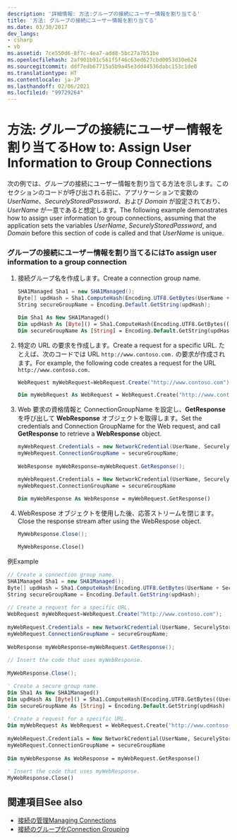 ```yaml
---
description: '詳細情報: 方法:グループの接続にユーザー情報を割り当てる'
title: '方法: グループの接続にユーザー情報を割り当てる'
ms.date: 03/30/2017
dev_langs:
- csharp
- vb
ms.assetid: 7ce550d6-8f7c-4ea7-add8-5bc27a7b51be
ms.openlocfilehash: 2af901b91c561f5f46c63ed627cbd0053d30e624
ms.sourcegitcommit: ddf7edb67715a5b9a45e3dd44536dabc153c1de0
ms.translationtype: HT
ms.contentlocale: ja-JP
ms.lasthandoff: 02/06/2021
ms.locfileid: "99729264"
---
```

# <a name="how-to-assign-user-information-to-group-connections"></a><span data-ttu-id="1971a-103">方法: グループの接続にユーザー情報を割り当てる</span><span class="sxs-lookup"><span data-stu-id="1971a-103">How to: Assign User Information to Group Connections</span></span>

 <span data-ttu-id="1971a-104">次の例では、グループの接続にユーザー情報を割り当てる方法を示します。このセクションのコードが呼び出される前に、アプリケーションで変数の *UserName*、*SecurelyStoredPassword*、および *Domain* が設定されており、*UserName* が一意であると想定します。</span><span class="sxs-lookup"><span data-stu-id="1971a-104">The following example demonstrates how to assign user information to group connections, assuming that the application sets the variables *UserName*, *SecurelyStoredPassword*, and *Domain* before this section of code is called and that *UserName* is unique.</span></span>  
  
### <a name="to-assign-user-information-to-a-group-connection"></a><span data-ttu-id="1971a-105">グループの接続にユーザー情報を割り当てるには</span><span class="sxs-lookup"><span data-stu-id="1971a-105">To assign user information to a group connection</span></span>  
  
1. <span data-ttu-id="1971a-106">接続グループ名を作成します。</span><span class="sxs-lookup"><span data-stu-id="1971a-106">Create a connection group name.</span></span>  
  
    ```csharp  
    SHA1Managed Sha1 = new SHA1Managed();  
    Byte[] updHash = Sha1.ComputeHash(Encoding.UTF8.GetBytes(UserName + SecurelyStoredPassword + Domain));  
    String secureGroupName = Encoding.Default.GetString(updHash);  
    ```  
  
    ```vb  
    Dim Sha1 As New SHA1Managed()  
    Dim updHash As [Byte]() = Sha1.ComputeHash(Encoding.UTF8.GetBytes((UserName + SecurelyStoredPassword + Domain)))  
    Dim secureGroupName As [String] = Encoding.Default.GetString(updHash)  
    ```  
  
2. <span data-ttu-id="1971a-107">特定の URL の要求を作成します。</span><span class="sxs-lookup"><span data-stu-id="1971a-107">Create a request for a specific URL.</span></span> <span data-ttu-id="1971a-108">たとえば、次のコードでは URL `http://www.contoso.com.` の要求が作成されます。</span><span class="sxs-lookup"><span data-stu-id="1971a-108">For example, the following code creates a request for the URL `http://www.contoso.com.`</span></span>  
  
    ```csharp  
    WebRequest myWebRequest=WebRequest.Create("http://www.contoso.com");  
    ```  
  
    ```vb  
    Dim myWebRequest As WebRequest = WebRequest.Create("http://www.contoso.com")  
    ```  
  
3. <span data-ttu-id="1971a-109">Web 要求の資格情報と ConnectionGroupName を設定し、**GetResponse** を呼び出して **WebResponse** オブジェクトを取得します。</span><span class="sxs-lookup"><span data-stu-id="1971a-109">Set the credentials and Connection GroupName for the Web request, and call **GetResponse** to retrieve a **WebResponse** object.</span></span>  
  
    ```csharp  
    myWebRequest.Credentials = new NetworkCredential(UserName, SecurelyStoredPassword, Domain);
    myWebRequest.ConnectionGroupName = secureGroupName;  
  
    WebResponse myWebResponse=myWebRequest.GetResponse();  
    ```  
  
    ```vb  
    myWebRequest.Credentials = New NetworkCredential(UserName, SecurelyStoredPassword, Domain)  
    myWebRequest.ConnectionGroupName = secureGroupName  
  
    Dim myWebResponse As WebResponse = myWebRequest.GetResponse()  
    ```  
  
4. <span data-ttu-id="1971a-110">WebRespose オブジェクトを使用した後、応答ストリームを閉じます。</span><span class="sxs-lookup"><span data-stu-id="1971a-110">Close the response stream after using the WebRespose object.</span></span>  
  
    ```csharp  
    MyWebResponse.Close();  
    ```  
  
    ```vb  
    MyWebResponse.Close()  
    ```  
  
 <span data-ttu-id="1971a-111">例</span><span class="sxs-lookup"><span data-stu-id="1971a-111">Example</span></span>  
  
```csharp  
// Create a connection group name.  
SHA1Managed Sha1 = new SHA1Managed();  
Byte[] updHash = Sha1.ComputeHash(Encoding.UTF8.GetBytes(UserName + SecurelyStoredPassword + Domain));  
String secureGroupName = Encoding.Default.GetString(updHash);  
  
// Create a request for a specific URL.  
WebRequest myWebRequest=WebRequest.Create("http://www.contoso.com");  
  
myWebRequest.Credentials = new NetworkCredential(UserName, SecurelyStoredPassword, Domain);
myWebRequest.ConnectionGroupName = secureGroupName;  
  
WebResponse myWebResponse=myWebRequest.GetResponse();  
  
// Insert the code that uses myWebResponse.  
  
MyWebResponse.Close();  
```  
  
```vb  
' Create a secure group name.  
Dim Sha1 As New SHA1Managed()  
Dim updHash As [Byte]() = Sha1.ComputeHash(Encoding.UTF8.GetBytes((UserName + SecurelyStoredPassword + Domain)))  
Dim secureGroupName As [String] = Encoding.Default.GetString(updHash)  
  
' Create a request for a specific URL.  
Dim myWebRequest As WebRequest = WebRequest.Create("http://www.contoso.com")  
  
myWebRequest.Credentials = New NetworkCredential(UserName, SecurelyStoredPassword, Domain)  
myWebRequest.ConnectionGroupName = secureGroupName  
  
Dim myWebResponse As WebResponse = myWebRequest.GetResponse()  
  
' Insert the code that uses myWebResponse.  
MyWebResponse.Close()  
```  
  
## <a name="see-also"></a><span data-ttu-id="1971a-112">関連項目</span><span class="sxs-lookup"><span data-stu-id="1971a-112">See also</span></span>

- [<span data-ttu-id="1971a-113">接続の管理</span><span class="sxs-lookup"><span data-stu-id="1971a-113">Managing Connections</span></span>](managing-connections.md)
- [<span data-ttu-id="1971a-114">接続のグループ化</span><span class="sxs-lookup"><span data-stu-id="1971a-114">Connection Grouping</span></span>](connection-grouping.md)
